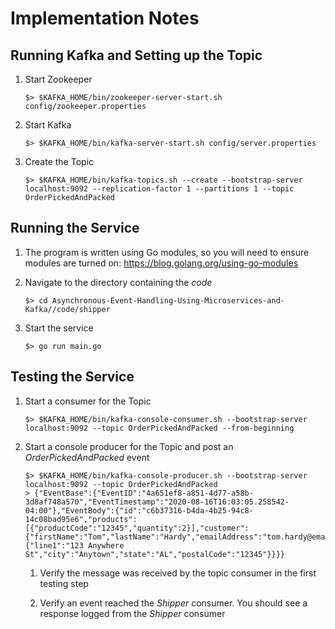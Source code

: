 # Implementation Notes

## Running Kafka and Setting up the Topic
1. Start Zookeeper
    ```shell
    $> $KAFKA_HOME/bin/zookeeper-server-start.sh config/zookeeper.properties
    ```

1. Start Kafka
    ```shell
    $> $KAFKA_HOME/bin/kafka-server-start.sh config/server.properties
    ```

1. Create the Topic
    ```shell
    $> $KAFKA_HOME/bin/kafka-topics.sh --create --bootstrap-server localhost:9092 --replication-factor 1 --partitions 1 --topic OrderPickedAndPacked
    ```

## Running the Service
1. The program is written using Go modules, so you will need to ensure modules are turned on: https://blog.golang.org/using-go-modules

1. Navigate to the directory containing the _code_ 
    ```shell
    $> cd Asynchronous-Event-Handling-Using-Microservices-and-Kafka//code/shipper
    ```

1. Start the service
    ```shell
    $> go run main.go
    ```


## Testing the Service
1. Start a consumer for the Topic
    ```shell
    $> $KAFKA_HOME/bin/kafka-console-consumer.sh --bootstrap-server localhost:9092 --topic OrderPickedAndPacked --from-beginning
    ```

1. Start a console producer for the Topic and post an *OrderPickedAndPacked* event
    ```shell
    $> $KAFKA_HOME/bin/kafka-console-producer.sh --bootstrap-server localhost:9092 --topic OrderPickedAndPacked
    > {"EventBase":{"EventID":"4a651ef8-a851-4d77-a58b-3d8af748a570","EventTimestamp":"2020-08-16T16:03:05.258542-04:00"},"EventBody":{"id":"c6b37316-b4da-4b25-94c8-14c08bad95e6","products":[{"productCode":"12345","quantity":2}],"customer":{"firstName":"Tom","lastName":"Hardy","emailAddress":"tom.hardy@email.com","shippingAddress":{"line1":"123 Anywhere St","city":"Anytown","state":"AL","postalCode":"12345"}}}}
    ```
    1. Verify the message was received by the topic consumer in the first testing step

    1. Verify an event reached the *Shipper* consumer. You should see a response logged from the *Shipper* consumer

